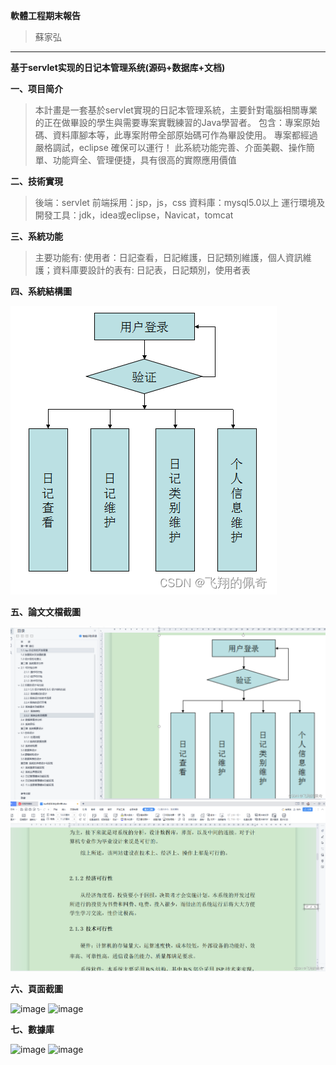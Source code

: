 __軟體工程期末報告__
>蘇家弘
---
__基于servlet实现的日记本管理系统(源码+数据库+文档)__

__一、项目简介__
>本計畫是一套基於servlet實現的日記本管理系統，主要針對電腦相關專業的正在做畢設的學生與需要專案實戰練習的Java學習者。 包含：專案原始碼、資料庫腳本等，此專案附帶全部原始碼可作為畢設使用。 專案都經過嚴格調試，eclipse 確保可以運行！ 此系統功能完善、介面美觀、操作簡單、功能齊全、管理便捷，具有很高的實際應用價值

__二、技術實現__
>後端：servlet 前端採用：jsp，js，css 資料庫：mysql5.0以上 運行環境及開發工具：jdk，idea或eclipse，Navicat，tomcat

__三、系統功能__
>主要功能有: 使用者：日記查看，日記維護，日記類別維護，個人資訊維護；資料庫要設計的表有: 日記表，日記類別，使用者表

__四、系統結構圖__

![image](https://github.com/gigi463682/se_20240111/blob/8cb13c4d31401a7b3c9a6c9c3063cda52660127c/se0111_png/21e2e499254e46fa96c00f5d1144693a.png)

__五、論文文檔截圖__

![image](https://github.com/gigi463682/se_20240111/blob/f1ea8eb5f98a71a2c9bc35f59ae67d7197c79e04/se0111_png/cc6ac2e1d88c4800b62eada2bce94ad0.png)
![image](https://github.com/gigi463682/se_20240111/blob/0f0799ad758669e41abbba0efb996ec020f7cce7/se0111_png/eab6e78749654274b11c3ed4ac9f707e.png)

__六、頁面截圖__

![image]()
![image]()

__七、數據庫__

![image]()
![image]()
